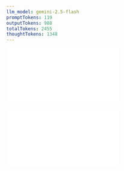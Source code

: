 ```yaml
---
llm_model: gemini-2.5-flash
promptTokens: 119
outputTokens: 988
totalTokens: 2455
thoughtTokens: 1348
---
```


![@](steps/prompt.1cef3f46.md)

![@](steps/response.8d775e65.md)